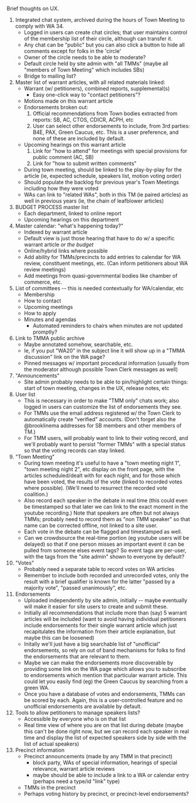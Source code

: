 Brief thoughts on UX.

1. Integrated chat system, archived during the hours of Town Meeting to
comply with WA 34.
   - Logged in users can create chat circles; that user maintains control
     of the membership list of their circle, although can transfer it.
   - Any chat can be "public" but you can also click a button to hide all
     comments except for folks in the 'circle'
   - Owner of the circle needs to be able to moderate?
   - Default circle held by site admin with "all TMMs"
     (maybe all "members of Town Meeting" which includes SBs)
   - Bridge to mailing list?
1. Master list of warrant articles, with all related materials linked:
   - Warrant (w/ petitioners), combined reports, supplemental(s)
      - Easy one-click way to "contact petitioners"?
   - Motions made on this warrant article
   - Endorsements broken out:
      1. Official recommendations from Town bodies extracted from reports:
         SB, AC, CTOS, CDICR, ACPH, etc
      2. User can select other endorsements to include, from 3rd parties:
         B4E, PAX, Green Caucus, etc.
         This is a user preference, and none of these are included by default.
   - Upcoming hearings on this warrant article
      1. Link for "how to attend" for meetings with special provisions for
         public comment (AC, SB)
      2. Link for "how to submit written comments"
   - During town meeting, should be linked to the play-by-play for the article
      (ie, expected schedule, speakers list, motion voting order)
   - Should populate the backlog for previous year's Town Meetings including
     how they were voted
   - WAs can link to "related WAs", both in this TM (ie paired articles)
     as well in previous years (ie, the chain of leafblower articles)
1. BUDGET PROCESS master list
   - Each department, linked to online report
   - Upcoming hearings on this department
1. Master calendar: "what's happening today?"
   - Indexed by warrant article
   - Default view is just those hearing that have to do w/ a specific warrant
      article *or the budget*
   - Online/hybrid links where possible
   - Add ability for TMMs/precincts to add entries to calendar for WA review,
     constituent meetings, etc.
     (Can inform petitioners about WA review meetings)
   - Add meetings from quasi-governmental bodies like chamber of commerce, etc.
1. List of committees -- this is needed contextually for WA/calendar, etc
   - Membership
   - How to contact
   - Upcoming meetings
   - How to apply
   - Minutes and agendas
     - Automated reminders to chairs when minutes are not updated promptly?
1. Link to TMMA public archive
   - Maybe annotated somehow, searchable, etc.
   - Ie, if you put "WA20" in the subject line it will show up in a "TMMA
     discussion" link on the WA page?
   - Pinned messages w/ important procedural information (usually from the
     moderator although possible Town Clerk messages as well)
1. "Announcements"
   - Site admin probably needs to be able to pin/highlight certain things:
     start of town meeting, changes in the UX, release notes, etc
1. User list
   - This is necessary in order to make "TMM only" chats work; also
     logged in users can customize the list of endorsements they see.
   - For TMMs use the email address registered w/ the Town Clerk to
     automatically create "verified" accounts. (Don't forget also the
     @brooklinema addresses for SB members and other members of TM.)
   - For TMM users, will probably want to link to their voting record,
     and we'll probably want to persist "former TMMs" with a special
     status so that the voting records can stay linked.
1. "Town Meeting"
   - During town meeting it's useful to have a "town meeting night 1",
     "town meeting night 2", etc display on the front page, with the
     articles scheduled/dealt with for each night, and for those which
     have been voted, the results of the vote (linked to recorded votes
     where possible). (We'll need to resurrect the recorded vote coalition.)
   - Also record each speaker in the debate in real time (this could even
     be timestamped so that later we can link to the exact moment in the
     youtube recording.)  Note that speakers are often but not always
     TMMs; probably need to record them as "non TMM speaker" so that
     name can be corrected offline, not linked to a site user.
   - Each vote in the debate can be flagged and timestamped as well.
   - Can we crowdsource the real-time portion (eg youtube users will be
     delayed) so that if one person misses an important event it can be
     pulled from someone elses event tags?  So event tags are per-user,
     with the tags from the "site admin" shown to everyone by default?
1. "Votes"
   - Probably need a separate table to record votes on WA articles
   - Remember to include both recorded and unrecorded votes, only the
     result with a brief qualifier is known for the latter "passed by
     a majority vote", "passed unanimously", etc.
1. Endorsements
   - Uploaded independently by site admin, initially -- maybe eventually
     will make it easier for site users to create and submit these.
   - Initially all recommendations that include more than (say) 5
     warrant articles will be included (want to avoid having individual
     petitioners include endorsements for their single warrant article
     which just recapitulates the information from their article
     explanation, but maybe this can be loosened)
   - Initally we'll just have a big searchable list of "unofficial"
     endorsements, so rely on out of band mechanisms for folks to
     find the endorsements that are relevant to them.
   - Maybe we can make the endorsements more discoverable by providing
     some link on the WA page which allows you to subscribe to endorsements
     which mention that particular warrant article.  This could let you
     easily find (eg) the Green Caucus by searching from a green WA.
   - Once you have a database of votes and endorsements, TMMs can be
     scored by each.  Again, this is a user-controlled feature and no
     unofficial endorsements are available by default.
1. Tools to allow petitioners to manage speakers lists?
   - Accessible by everyone who is on that list
   - Real time view of where you are on that list during debate
     (maybe this can't be done right now, but we can record each speaker
     in real time and display the list of expected speakers side by side
     with the list of actual speakers)
1. Precinct information
   - Precinct announcements (made by any TMM in that precinct)
     - block party, WAs of special information, hearings of special relevance,
       warrant article reviews
     - maybe should be able to include a link to a WA or calendar entry
       (perhaps need a type/id "link" type)
   - TMMs in the precinct
   - Perhaps voting history by precinct, or precinct-level endorsements?
